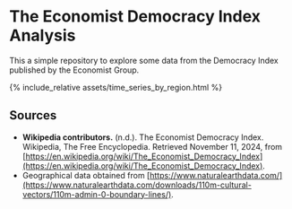 # The Economist Democracy Index Analysis

This a simple repository to explore some data from the Democracy Index
published by the Economist Group.

{% include_relative assets/time_series_by_region.html %} 

## Sources

- **Wikipedia contributors.** (n.d.). The Economist Democracy Index. Wikipedia, The Free Encyclopedia. Retrieved November 11, 2024, from [https://en.wikipedia.org/wiki/The_Economist_Democracy_Index](https://en.wikipedia.org/wiki/The_Economist_Democracy_Index).
- Geographical data obtained from [https://www.naturalearthdata.com/](https://www.naturalearthdata.com/downloads/110m-cultural-vectors/110m-admin-0-boundary-lines/).
